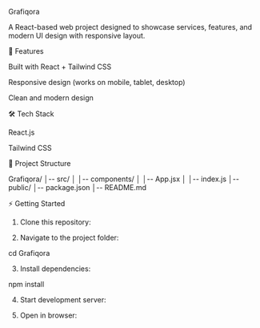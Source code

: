 Grafiqora

A React-based web project designed to showcase services, features, and modern UI design with responsive layout.

🚀 Features

Built with React + Tailwind CSS

Responsive design (works on mobile, tablet, desktop)

Clean and modern design


🛠 Tech Stack

React.js

Tailwind CSS


📂 Project Structure

Grafiqora/
│-- src/
│   │-- components/
│   │-- App.jsx
│   │-- index.js
│-- public/
│-- package.json
│-- README.md

⚡ Getting Started

1. Clone this repository:


2. Navigate to the project folder:

cd Grafiqora


3. Install dependencies:

npm install


4. Start development server:

5. Open in browser:
